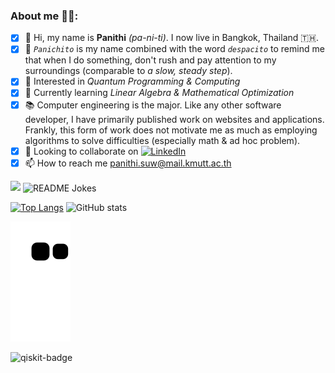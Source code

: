<h3 align="left">About me 👨‍💻:</h3>

- [x] 👋 Hi, my name is **Panithi** *(pa-ni-ti)*. I now live in Bangkok, Thailand 🇹🇭.
- [x] 🔎 *```Panichito```* is my name combined with the word *```despacito```* to remind me that when I do something, don't rush and pay attention to my surroundings (comparable to *a slow, steady step*).
- [x] 👀 Interested in *Quantum Programming & Computing*
- [x] 🌱 Currently learning *Linear Algebra & Mathematical Optimization*
- [x] 📚 Computer engineering is the major. Like any other software developer, I have primarily published work on websites and applications. Frankly, this form of work does not motivate me as much as employing algorithms to solve difficulties (especially math & ad hoc problem).
- [x] 💞️ Looking to collaborate on <a href="https://www.linkedin.com/in/panithi-suwanno-89171a1a3/" target="_blank"><img src="https://img.shields.io/badge/LinkedIn-%230077B5.svg?&style=flat-square&logo=linkedin&logoColor=white" alt="LinkedIn"></a> 
- [x] 📫 How to reach me panithi.suw@mail.kmutt.ac.th
<img src="https://img.shields.io/static/v1?label=hello&message=world&color=green?style=plastic&logo=appveyor" />
<img align="center" src="https://readme-jokes.vercel.app/api" alt="README Jokes">

[![Top Langs](https://github-readme-stats.vercel.app/api/top-langs/?username=panichito&layout=compact&theme=dark)](https://github.com/panichito/github-readme-stats)
![GitHub stats](https://github-readme-stats.vercel.app/api?username=panichito&show_icons=true&theme=dark)

![snake gif](https://github.com/panichito/panichito/blob/output/github-contribution-grid-snake.svg)

![qiskit-badge](https://images.credly.com/size/340x340/images/aca2f220-633e-4157-ace3-312dd75b0b4c/image.png)

<!---
Panichito/Panichito is a ✨ special ✨ repository because its `README.md` (this file) appears on your GitHub profile.
You can click the Preview link to take a look at your changes.
--->
